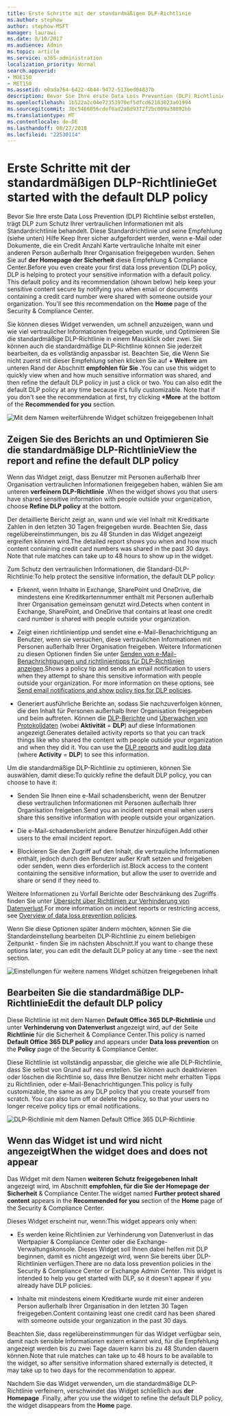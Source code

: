 ```yaml
---
title: Erste Schritte mit der standardmäßigen DLP-Richtlinie
ms.author: stephow
author: stephow-MSFT
manager: laurawi
ms.date: 8/10/2017
ms.audience: Admin
ms.topic: article
ms.service: o365-administration
localization_priority: Normal
search.appverid:
- MOE150
- MET150
ms.assetid: e0ada764-6422-4b44-9472-513bed04837b
description: Bevor Sie Ihre erste Data Loss Prevention (DLP) Richtlinie selbst erstellen, trägt DLP zum Schutz Ihrer vertraulichen Informationen mit als Standardrichtlinie behandelt. Diese Standardrichtlinie und seine Empfehlung (siehe unten) Hilfe Keep Ihrer sicher aufgefordert werden, wenn e-Mail oder Dokumente, die ein Credit Anzahl Karte vertrauliche Inhalte mit einer anderen Person außerhalb Ihrer Organisation freigegeben wurden.
ms.openlocfilehash: 1b522a2c04e72353970ef5dfcd62183023a01994
ms.sourcegitcommit: 36c5466056cdef6ad2a8d9372f2bc009a30892bb
ms.translationtype: MT
ms.contentlocale: de-DE
ms.lasthandoff: 08/27/2018
ms.locfileid: "22530114"
---
```

# <a name="get-started-with-the-default-dlp-policy"></a><span data-ttu-id="0ea35-104">Erste Schritte mit der standardmäßigen DLP-Richtlinie</span><span class="sxs-lookup"><span data-stu-id="0ea35-104">Get started with the default DLP policy</span></span>

<span data-ttu-id="0ea35-p102">Bevor Sie Ihre erste Data Loss Prevention (DLP) Richtlinie selbst erstellen, trägt DLP zum Schutz Ihrer vertraulichen Informationen mit als Standardrichtlinie behandelt. Diese Standardrichtlinie und seine Empfehlung (siehe unten) Hilfe Keep Ihrer sicher aufgefordert werden, wenn e-Mail oder Dokumente, die ein Credit Anzahl Karte vertrauliche Inhalte mit einer anderen Person außerhalb Ihrer Organisation freigegeben wurden. Sehen Sie auf **der Homepage der Sicherheit** diese Empfehlung &amp; Compliance Center.</span><span class="sxs-lookup"><span data-stu-id="0ea35-p102">Before you even create your first data loss prevention (DLP) policy, DLP is helping to protect your sensitive information with a default policy. This default policy and its recommendation (shown below) help keep your sensitive content secure by notifying you when email or documents containing a credit card number were shared with someone outside your organization. You'll see this recommendation on the **Home** page of the Security &amp; Compliance Center.</span></span> 
  
<span data-ttu-id="0ea35-p103">Sie können dieses Widget verwenden, um schnell anzuzeigen, wann und wie viel vertraulicher Informationen freigegeben wurde, und Optimieren Sie die standardmäßige DLP-Richtlinie in einem Mausklick oder zwei. Sie können auch die standardmäßige DLP-Richtlinie können Sie jederzeit bearbeiten, da es vollständig anpassbar ist. Beachten Sie, die Wenn Sie nicht zuerst mit dieser Empfehlung sehen klicken Sie auf **+ Weitere** am unteren Rand der Abschnitt **empfohlen für Sie** .</span><span class="sxs-lookup"><span data-stu-id="0ea35-p103">You can use this widget to quickly view when and how much sensitive information was shared, and then refine the default DLP policy in just a click or two. You can also edit the default DLP policy at any time because it's fully customizable. Note that if you don't see the recommendation at first, try clicking **+More** at the bottom of the **Recommended for you** section.</span></span> 
  
![Mit dem Namen weiterführende Widget schützen freigegebenen Inhalt](media/2bae6dbc-cc92-4f35-b54c-c36e60226b5b.png)
  
## <a name="view-the-report-and-refine-the-default-dlp-policy"></a><span data-ttu-id="0ea35-112">Zeigen Sie des Berichts an und Optimieren Sie die standardmäßige DLP-Richtlinie</span><span class="sxs-lookup"><span data-stu-id="0ea35-112">View the report and refine the default DLP policy</span></span>

<span data-ttu-id="0ea35-113">Wenn das Widget zeigt, dass Benutzer mit Personen außerhalb Ihrer Organisation vertraulichen Informationen freigegeben haben, wählen Sie am unteren **verfeinern DLP-Richtlinie** .</span><span class="sxs-lookup"><span data-stu-id="0ea35-113">When the widget shows you that users have shared sensitive information with people outside your organization, choose **Refine DLP policy** at the bottom.</span></span> 
  
<span data-ttu-id="0ea35-p104">Der detaillierte Bericht zeigt an, wann und wie viel Inhalt mit Kreditkarte Zahlen in den letzten 30 Tagen freigegeben wurde. Beachten Sie, dass regelübereinstimmungen, bis zu 48 Stunden in das Widget angezeigt ergreifen können wird.</span><span class="sxs-lookup"><span data-stu-id="0ea35-p104">The detailed report shows you when and how much content containing credit card numbers was shared in the past 30 days. Note that rule matches can take up to 48 hours to show up in the widget.</span></span>
  
<span data-ttu-id="0ea35-116">Zum Schutz den vertraulichen Informationen, die Standard-DLP-Richtlinie:</span><span class="sxs-lookup"><span data-stu-id="0ea35-116">To help protect the sensitive information, the default DLP policy:</span></span>
  
- <span data-ttu-id="0ea35-117">Erkennt, wenn Inhalte in Exchange, SharePoint und OneDrive, die mindestens eine Kreditkartennummer enthält mit Personen außerhalb Ihrer Organisation gemeinsam genutzt wird.</span><span class="sxs-lookup"><span data-stu-id="0ea35-117">Detects when content in Exchange, SharePoint, and OneDrive that contains at least one credit card number is shared with people outside your organization.</span></span>
    
- <span data-ttu-id="0ea35-p105">Zeigt einen richtlinientipp und sendet eine e-Mail-Benachrichtigung an Benutzer, wenn sie versuchen, diese vertraulichen Informationen mit Personen außerhalb Ihrer Organisation freigeben. Weitere Informationen zu diesen Optionen finden Sie unter [Senden von e-Mail-Benachrichtigungen und richtlinientipps für DLP-Richtlinien anzeigen](use-notifications-and-policy-tips.md).</span><span class="sxs-lookup"><span data-stu-id="0ea35-p105">Shows a policy tip and sends an email notification to users when they attempt to share this sensitive information with people outside your organization. For more information on these options, see [Send email notifications and show policy tips for DLP policies](use-notifications-and-policy-tips.md).</span></span>
    
- <span data-ttu-id="0ea35-p106">Generiert ausführliche Berichte an, sodass Sie nachzuverfolgen können, die den Inhalt für Personen außerhalb Ihrer Organisation freigegeben und beim auftreten. Können die [DLP-Berichte](view-the-dlp-reports.md) und [Überwachen von Protokolldaten](search-the-audit-log-in-security-and-compliance.md) (wobei **Aktivität** = **DLP**) auf diese Informationen angezeigt.</span><span class="sxs-lookup"><span data-stu-id="0ea35-p106">Generates detailed activity reports so that you can track things like who shared the content with people outside your organization and when they did it. You can use the [DLP reports](view-the-dlp-reports.md) and [audit log data](search-the-audit-log-in-security-and-compliance.md) (where **Activity** = **DLP**) to see this information.</span></span>
    
<span data-ttu-id="0ea35-122">Um die standardmäßige DLP-Richtlinie zu optimieren, können Sie auswählen, damit diese:</span><span class="sxs-lookup"><span data-stu-id="0ea35-122">To quickly refine the default DLP policy, you can choose to have it:</span></span>
  
- <span data-ttu-id="0ea35-123">Senden Sie Ihnen eine e-Mail schadensbericht, wenn der Benutzer diese vertraulichen Informationen mit Personen außerhalb Ihrer Organisation freigeben.</span><span class="sxs-lookup"><span data-stu-id="0ea35-123">Send you an incident report email when users share this sensitive information with people outside your organization.</span></span>
    
- <span data-ttu-id="0ea35-124">Die e-Mail-schadensbericht andere Benutzer hinzufügen.</span><span class="sxs-lookup"><span data-stu-id="0ea35-124">Add other users to the email incident report.</span></span>
    
- <span data-ttu-id="0ea35-125">Blockieren Sie den Zugriff auf den Inhalt, die vertrauliche Informationen enthält, jedoch durch den Benutzer außer Kraft setzen und freigeben oder senden, wenn dies erforderlich ist.</span><span class="sxs-lookup"><span data-stu-id="0ea35-125">Block access to the content containing the sensitive information, but allow the user to override and share or send if they need to.</span></span>
    
<span data-ttu-id="0ea35-126">Weitere Informationen zu Vorfall Berichte oder Beschränkung des Zugriffs finden Sie unter [Übersicht über Richtlinien zur Verhinderung von Datenverlust](data-loss-prevention-policies.md).</span><span class="sxs-lookup"><span data-stu-id="0ea35-126">For more information on incident reports or restricting access, see [Overview of data loss prevention policies](data-loss-prevention-policies.md).</span></span>
  
<span data-ttu-id="0ea35-127">Wenn Sie diese Optionen später ändern möchten, können Sie die Standardeinstellung bearbeiten DLP-Richtlinie zu einem beliebigen Zeitpunkt - finden Sie im nächsten Abschnitt.</span><span class="sxs-lookup"><span data-stu-id="0ea35-127">If you want to change these options later, you can edit the default DLP policy at any time - see the next section.</span></span>
  
![Einstellungen für weitere namens Widget schützen freigegebenen Inhalt](media/dad30a84-2715-4c0a-a5c5-44d85492363e.png)
  
## <a name="edit-the-default-dlp-policy"></a><span data-ttu-id="0ea35-129">Bearbeiten Sie die standardmäßige DLP-Richtlinie</span><span class="sxs-lookup"><span data-stu-id="0ea35-129">Edit the default DLP policy</span></span>

<span data-ttu-id="0ea35-130">Diese Richtlinie ist mit dem Namen **Default Office 365 DLP-Richtlinie** und unter **Verhinderung von Datenverlust** angezeigt wird, auf der Seite **Richtlinie** für die Sicherheit &amp; Compliance Center.</span><span class="sxs-lookup"><span data-stu-id="0ea35-130">This policy is named **Default Office 365 DLP policy** and appears under **Data loss prevention** on the **Policy** page of the Security &amp; Compliance Center.</span></span> 
  
<span data-ttu-id="0ea35-p107">Diese Richtlinie ist vollständig anpassbar, die gleiche wie alle DLP-Richtlinie, dass Sie selbst von Grund auf neu erstellen. Sie können auch deaktivieren oder löschen die Richtlinie so, dass Ihre Benutzer nicht mehr erhalten Tipps zu Richtlinien, oder e-Mail-Benachrichtigungen.</span><span class="sxs-lookup"><span data-stu-id="0ea35-p107">This policy is fully customizable, the same as any DLP policy that you create yourself from scratch. You can also turn off or delete the policy, so that your users no longer receive policy tips or email notifications.</span></span>
  
![DLP-Richtlinie mit dem Namen Default Office 365 DLP-Richtlinie](media/260731e8-4d57-4c98-abec-07b052ec48d5.png)
  
## <a name="when-the-widget-does-and-does-not-appear"></a><span data-ttu-id="0ea35-134">Wenn das Widget ist und wird nicht angezeigt</span><span class="sxs-lookup"><span data-stu-id="0ea35-134">When the widget does and does not appear</span></span>

<span data-ttu-id="0ea35-135">Das Widget mit dem Namen **weiteren Schutz freigegebenen Inhalt** angezeigt wird, im Abschnitt **empfohlen, für die Sie** **der Homepage der Sicherheit** &amp; Compliance Center.</span><span class="sxs-lookup"><span data-stu-id="0ea35-135">The widget named **Further protect shared content** appears in the **Recommended for you** section of the **Home** page of the Security &amp; Compliance Center.</span></span> 
  
<span data-ttu-id="0ea35-136">Dieses Widget erscheint nur, wenn:</span><span class="sxs-lookup"><span data-stu-id="0ea35-136">This widget appears only when:</span></span>
  
- <span data-ttu-id="0ea35-p108">Es werden keine Richtlinien zur Verhinderung von Datenverlust in das Wertpapier &amp; Compliance Center oder die Exchange-Verwaltungskonsole. Dieses Widget soll Ihnen dabei helfen mit DLP beginnen, damit es nicht angezeigt wird, wenn Sie bereits über DLP-Richtlinien verfügen.</span><span class="sxs-lookup"><span data-stu-id="0ea35-p108">There are no data loss prevention policies in the Security &amp; Compliance Center or Exchange Admin Center. This widget is intended to help you get started with DLP, so it doesn't appear if you already have DLP policies.</span></span>
    
- <span data-ttu-id="0ea35-139">Inhalte mit mindestens einem Kreditkarte wurde mit einer anderen Person außerhalb Ihrer Organisation in den letzten 30 Tagen freigegeben.</span><span class="sxs-lookup"><span data-stu-id="0ea35-139">Content containing least one credit card has been shared with someone outside your organization in the past 30 days.</span></span>
    
<span data-ttu-id="0ea35-140">Beachten Sie, dass regelübereinstimmungen für das Widget verfügbar sein, damit nach sensible Informationen extern erkannt wird, für die Empfehlung angezeigt werden bis zu zwei Tage dauern kann bis zu 48 Stunden dauern können.</span><span class="sxs-lookup"><span data-stu-id="0ea35-140">Note that rule matches can take up to 48 hours to be available to the widget, so after sensitive information shared externally is detected, it may take up to two days for the recommendation to appear.</span></span>
  
<span data-ttu-id="0ea35-141">Nachdem Sie das Widget verwenden, um die standardmäßige DLP-Richtlinie verfeinern, verschwindet das Widget schließlich aus **der Homepage** .</span><span class="sxs-lookup"><span data-stu-id="0ea35-141">Finally, after you use the widget to refine the default DLP policy, the widget disappears from the **Home** page.</span></span> 
  

